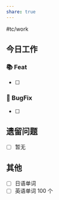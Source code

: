 ```yaml
---
share: true
---
```


#tc/work 

## 今日工作

### 📚 Feat

- [ ] 

### 🐛 BugFix

- [ ] 
 
## 遗留问题

- [ ] 暂无

## 其他

- [ ] 日语单词
- [ ] 英语单词 100 个